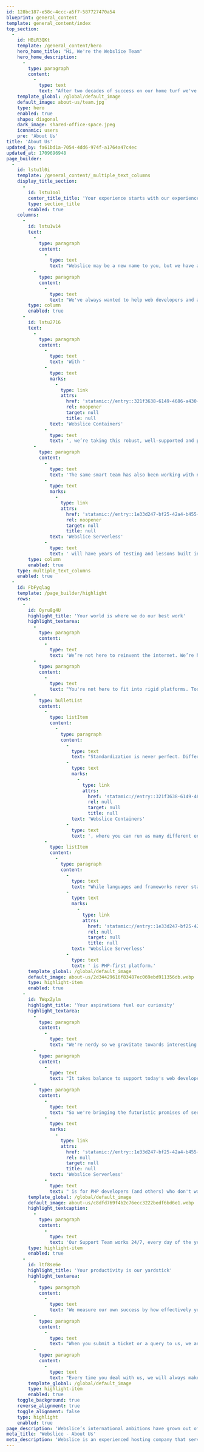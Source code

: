 ```yaml
---
id: 128bc187-e58c-4ccc-a5f7-587727470a54
blueprint: general_content
template: general_content/index
top_section:
  -
    id: HBiR3QKt
    template: /general_content/hero
    hero_home_title: "Hi, We're the Webslice Team"
    hero_home_description:
      -
        type: paragraph
        content:
          -
            type: text
            text: "After two decades of success on our home turf we've got the experience, the technology, and the ambition to bring better hosting to the rest of the world."
    template_global: /global/default_image
    default_image: about-us/team.jpg
    type: hero
    enabled: true
    shape: diagonal
    dark_image: shared-office-space.jpeg
    iconamic: users
    pre: 'About Us'
title: 'About Us'
updated_by: fa61bd1a-7054-4dd6-974f-a1764a47c4ec
updated_at: 1709696948
page_builder:
  -
    id: lstu1l0i
    template: /general_content/_multiple_text_columns
    display_title_section:
      -
        id: lstu1ool
        center_title_title: 'Your experience starts with our experience'
        type: section_title
        enabled: true
    columns:
      -
        id: lstu1w14
        text:
          -
            type: paragraph
            content:
              -
                type: text
                text: "Webslice may be a new name to you, but we have a lot of history behind us. We got started in our home market of New Zealand in 2004, and today we're the largest locally-owned hosting company there."
          -
            type: paragraph
            content:
              -
                type: text
                text: "We've always wanted to help web developers and agencies work faster and more efficiently. For a number of years, that's meant doing everything we can to make containerised hosting as fast and easy to use as it can be. Our platform as evolved to host over 16,000 websites today. They're split between our own data center and a range of global locations."
        type: column
        enabled: true
      -
        id: lstu2716
        text:
          -
            type: paragraph
            content:
              -
                type: text
                text: 'With '
              -
                type: text
                marks:
                  -
                    type: link
                    attrs:
                      href: 'statamic://entry::321f3638-6149-4686-a430-c179ad55fcbe'
                      rel: noopener
                      target: null
                      title: null
                text: 'Webslice Containers'
              -
                type: text
                text: ', we’re taking this robust, well-supported and proven platform to the world. Running in a global network of data centers, Webslice Containers launched in 2024 with seven years of development and innovation built in.'
          -
            type: paragraph
            content:
              -
                type: text
                text: 'The same smart team has also been working with newer technology to bring a brand new, scalable hosting platform to the world. '
              -
                type: text
                marks:
                  -
                    type: link
                    attrs:
                      href: 'statamic://entry::1e33d247-bf25-42a4-b455-b47eb8dcf557'
                      rel: noopener
                      target: null
                      title: null
                text: 'Webslice Serverless'
              -
                type: text
                text: ' will have years of testing and lessons built into it from day one.'
        type: column
        enabled: true
    type: multiple_text_columns
    enabled: true
  -
    id: FbFyqlag
    template: /page_builder/highlight
    rows:
      -
        id: Oyru8g4U
        highlight_title: 'Your world is where we do our best work'
        highlight_textarea:
          -
            type: paragraph
            content:
              -
                type: text
                text: 'We’re not here to reinvent the internet. We’re here to make it easier to run the stacks that already work for you.'
          -
            type: paragraph
            content:
              -
                type: text
                text: "You're not here to fit into rigid platforms. Tools should flex to the way that you work. You can see that in both our platforms:"
          -
            type: bulletList
            content:
              -
                type: listItem
                content:
                  -
                    type: paragraph
                    content:
                      -
                        type: text
                        text: "Standardization is never perfect. Different projects need to run on different stacks. So we've pre-built dozens of images for "
                      -
                        type: text
                        marks:
                          -
                            type: link
                            attrs:
                              href: 'statamic://entry::321f3638-6149-4686-a430-c179ad55fcbe'
                              rel: null
                              target: null
                              title: null
                        text: 'Webslice Containers'
                      -
                        type: text
                        text: ', where you can run as many different environments as you need.'
              -
                type: listItem
                content:
                  -
                    type: paragraph
                    content:
                      -
                        type: text
                        text: "While languages and frameworks never stay still, most of today’s websites are built in PHP. That's why "
                      -
                        type: text
                        marks:
                          -
                            type: link
                            attrs:
                              href: 'statamic://entry::1e33d247-bf25-42a4-b455-b47eb8dcf557'
                              rel: null
                              target: null
                              title: null
                        text: 'Webslice Serverless'
                      -
                        type: text
                        text: ' is PHP-first platform.'
        template_global: /global/default_image
        default_image: about-us/2d34429616f83487ec069ebd911356db.webp
        type: highlight-item
        enabled: true
      -
        id: TWqxZylm
        highlight_title: 'Your aspirations fuel our curiosity'
        highlight_textarea:
          -
            type: paragraph
            content:
              -
                type: text
                text: "We're nerdy so we gravitate towards interesting new technology. When we find something original and valuable, the serious work begins."
          -
            type: paragraph
            content:
              -
                type: text
                text: "It takes balance to support today's web developers while adopting new innovations. Serverless infrastructure, for example, emerged with an exciting bang but serious limitations. On the plus side: Massive scalability, much lower costs, and less thinking about servers are huge. But big learning curves and barriers to PHP are major issues."
          -
            type: paragraph
            content:
              -
                type: text
                text: "So we're bringing the futuristic promises of serverless tech to you. "
              -
                type: text
                marks:
                  -
                    type: link
                    attrs:
                      href: 'statamic://entry::1e33d247-bf25-42a4-b455-b47eb8dcf557'
                      rel: null
                      target: null
                      title: null
                text: 'Webslice Serverless'
              -
                type: text
                text: " is for PHP developers (and others) who don't want to change paradigms or redesign workflows. We solve problems so you can reap rewards.\_"
        template_global: /global/default_image
        default_image: about-us/c8dfd769f4b2c76ecc3222bedf6bd6e1.webp
        highlight_textcaption:
          -
            type: paragraph
            content:
              -
                type: text
                text: 'Our Support Team works 24/7, every day of the year.'
        type: highlight-item
        enabled: true
      -
        id: ltf8se6e
        highlight_title: 'Your productivity is our yardstick'
        highlight_textarea:
          -
            type: paragraph
            content:
              -
                type: text
                text: 'We measure our own success by how effectively you get things done on our hosting platforms. Every hour of every day, our Support Team puts this into action.'
          -
            type: paragraph
            content:
              -
                type: text
                text: "When you submit a ticket or a query to us, we answer in hours rather than days. Then we work on the problem until we know it's solved. The ultimate measure of our success is whether you work are free to work on the things that matter most to your clients."
          -
            type: paragraph
            content:
              -
                type: text
                text: "Every time you deal with us, we will always make sure that we got things right, and that you're all good to go."
        template_global: /global/default_image
        type: highlight-item
        enabled: true
    toggle_background: true
    reverse_alignment: true
    toggle_alignment: false
    type: highlight
    enabled: true
page_description: 'Webslice’s international ambitions have grown out of two decades of success at the bottom of the world.'
meta_title: 'Webslice - About Us'
meta_description: 'Webslice is an experienced hosting company that serves busy web developers. Container and Serverless platforms from an expert team.'
---
```

